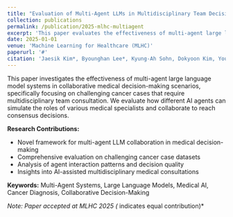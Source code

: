 ```yaml
---
title: "Evaluation of Multi-Agent LLMs in Multidisciplinary Team Decision-Making for Challenging Cancer Cases"
collection: publications
permalink: /publication/2025-mlhc-multiagent
excerpt: 'This paper evaluates the effectiveness of multi-agent large language models...'
date: 2025-01-01
venue: 'Machine Learning for Healthcare (MLHC)'
paperurl: '#'
citation: 'Jaesik Kim*, Byounghan Lee*, Kyung-Ah Sohn, Dokyoon Kim, Young Chan Lee. (2025). &quot;Evaluation of Multi-Agent LLMs in Multidisciplinary Team Decision-Making for Challenging Cancer Cases.&quot; <i>Machine Learning for Healthcare (MLHC)</i>.'
---
```


This paper investigates the effectiveness of multi-agent large language model systems in collaborative medical decision-making scenarios, specifically focusing on challenging cancer cases that require multidisciplinary team consultation. We evaluate how different AI agents can simulate the roles of various medical specialists and collaborate to reach consensus decisions.

**Research Contributions:**
- Novel framework for multi-agent LLM collaboration in medical decision-making
- Comprehensive evaluation on challenging cancer case datasets
- Analysis of agent interaction patterns and decision quality
- Insights into AI-assisted multidisciplinary medical consultations

**Keywords:** Multi-Agent Systems, Large Language Models, Medical AI, Cancer Diagnosis, Collaborative Decision-Making

*Note: Paper accepted at MLHC 2025 (* indicates equal contribution)*
